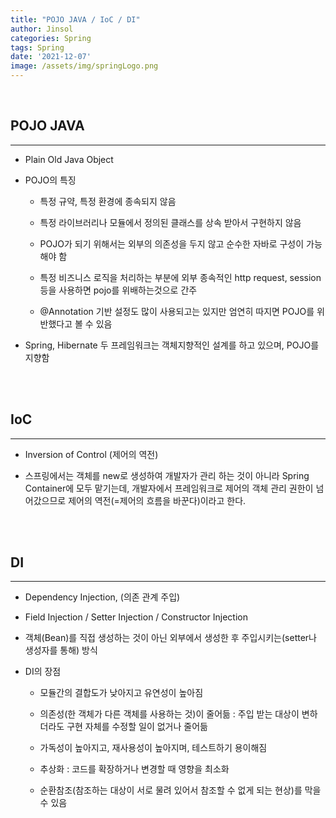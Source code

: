```yaml
---
title: "POJO JAVA / IoC / DI"
author: Jinsol
categories: Spring
tags: Spring
date: '2021-12-07'
image: /assets/img/springLogo.png
---
```


<br>

## <span style="color:#">POJO JAVA</span>
<hr>

- Plain Old Java Object

- POJO의 특징

    - 특정 규약, 특정 환경에 종속되지 않음

	- 특정 라이브러리나 모듈에서 정의된 클래스를 상속 받아서 구현하지 않음
	
    - POJO가 되기 위해서는 외부의 의존성을 두지 않고 순수한 자바로 구성이 가능해야 함
    
	- 특정 비즈니스 로직을 처리하는 부분에 외부 종속적인 http request, session 등을 사용하면 pojo를 위배하는것으로 간주

	- @Annotation 기반 설정도 많이 사용되고는 있지만 엄연히 따지면 POJO를 위반했다고 볼 수 있음

- Spring, Hibernate 두 프레임워크는 객체지향적인 설계를 하고 있으며, POJO를 지향함

<br>
<br>

## <span style="color:#">IoC</span>
<hr>

- Inversion of Control (제어의 역전)

- 스프링에서는 객체를 new로 생성하여 개발자가 관리 하는 것이 아니라 Spring Container에 모두 맡기는데, 개발자에서 프레임워크로 제어의 객체 관리 권한이 넘어갔으므로 제어의 역전(=제어의 흐름을 바꾼다)이라고 한다.

<br>
<br>

## <span style="color:#">DI</span>
<hr>

- Dependency Injection, (의존 관계 주입) 

- Field Injection / Setter Injection / Constructor Injection

- 객체(Bean)를 직접 생성하는 것이 아닌 외부에서 생성한 후 주입시키는(setter나 생성자를 통해) 방식 

- DI의 장점

    - 모듈간의 결합도가 낮아지고 유연성이 높아짐
   
    - 의존성(한 객체가 다른 객체를 사용하는 것)이 줄어듦 : 주입 받는 대상이 변하더라도 구현 자체를 수정할 일이 없거나 줄어듦
   
    - 가독성이 높아지고, 재사용성이 높아지며, 테스트하기 용이해짐
   
    - 추상화 : 코드를 확장하거나 변경할 때 영향을 최소화
   
    - 순환참조(참조하는 대상이 서로 물려 있어서 참조할 수 없게 되는 현상)를 막을 수 있음